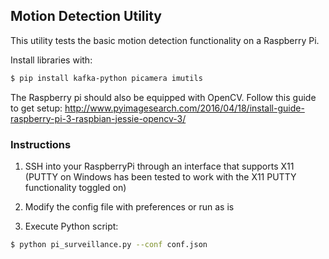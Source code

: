 ## Motion Detection Utility
This utility tests the basic motion detection functionality on a Raspberry Pi.

Install libraries with:
```sh
$ pip install kafka-python picamera imutils
```
The Raspberry pi should also be equipped with OpenCV. Follow this guide to get setup: 
http://www.pyimagesearch.com/2016/04/18/install-guide-raspberry-pi-3-raspbian-jessie-opencv-3/

### Instructions
1. SSH into your RaspberryPi through an interface that supports X11 (PUTTY on Windows has been tested to work with the X11 PUTTY functionality toggled on)

2. Modify the config file with preferences or run as is

3. Execute Python script:

```sh
$ python pi_surveillance.py --conf conf.json
```
